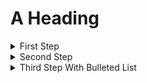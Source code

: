 # A Heading

<details>
  <summary markdown="span">First Step</summary>

  The steps that are hidden.
</details>

<details>
  <summary markdown="span">Second Step</summary>

1. Do this.
2. Then this.
3. And also this.
3. Finally that.

</details>

<details>
  <summary markdown="span">Third Step With Bulleted List</summary>

* Do this.
* Then this.
* And also this.
* Finally that.

</details>
